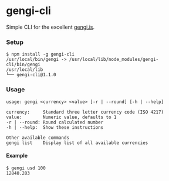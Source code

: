 # gengi-cli

Simple CLI for the excellent [gengi.is](http://gengi.is).

### Setup

```
$ npm install -g gengi-cli
/usr/local/bin/gengi -> /usr/local/lib/node_modules/gengi-cli/bin/gengi
/usr/local/lib
└── gengi-cli@1.1.0
```

### Usage
```
usage: gengi <currency> <value> [-r | --round] [-h | --help]

currency:     Standard three letter currency code (ISO 4217)
value:        Numeric value, defaults to 1
-r | --round: Round calculated number
-h | --help:  Show these instructions

Other available commands
gengi list    Display list of all available currencies
```
#### Example
```
$ gengi usd 100
12840.283
```
